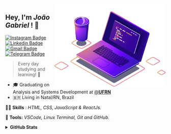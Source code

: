 
<img src="computer-illustration.png" width="350px" align="right" alt="notebook joao">


<h2 align="left"> 
  Hey, I'm <i>João Gabriel</i> ! 🖖 
</h2>

[![Instagram Badge](https://img.shields.io/badge/Instagram-E4405F?style=for-the-badge&logo=instagram&logoColor=white&link=https://www.instagram.com/joaogabriel.fn/)](https://www.instagram.com/joaogabriel.fn/) [![Linkedin Badge](https://img.shields.io/badge/LinkedIn-0077B5?style=for-the-badge&logo=linkedin&logoColor=white&link=https://www.linkedin.com/in/joaogabrieldev/)](https://www.linkedin.com/in/joaogabrieldev/) [![Gmail Badge](https://img.shields.io/badge/Gmail-D14836?style=for-the-badge&logo=gmail&logoColor=white&link=mailto:dev.joaogabriel@gmail.com)](mailto:dev.joaogabriel@gmail.com) [![Telegram Badge](https://img.shields.io/badge/Telegram-2CA5E0?style=for-the-badge&logo=telegram&logoColor=white&link=https://t.me/joaogabrielfn)](https://t.me/joaogabrielfn)

> Every day studying and learning! 📖

- 🎓 Graduating on Analysis and Systems Development at [@**UFRN**](https://www.ufrn.br/)  
- 🇧🇷 Living in Natal/RN, Brazil

<p align="left">
  🤹🏻 <strong>Skills</strong> : <i>HTML, CSS, JavaScript & ReactJs.</i>
</p>

<p align="left">
  🔧 <strong>Tools:</strong> <i>VSCode, Linux Terminal, Git and GitHub.</i>
</p>



<details>
  <summary><strong>GitHub Stats<strong/></summary>

  <img align="left" alt="GitHub top languages" src="https://github-readme-stats.vercel.app/api/top-langs/?username=joaogabrieldev&hide=html&langs_count=3&theme=tokyonight&hide_border=true&bg_color=0d1117&text_color=fff&title_color=58a6ff&icon_color=58a6ff" />

  <img align="right" alt="GitHub stats" src="https://github-readme-stats.vercel.app/api?username=joaogabrieldev&show_icons=true&theme=tokyonight&bg_color=0d1117&hide_border=true&text_color=fff&title_color=58a6ff&icon_color=58a6ff" />

</details>
  


